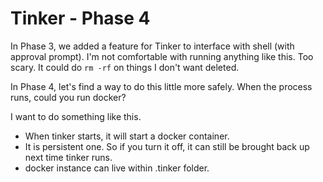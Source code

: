 # Tinker - Phase 4

In Phase 3, we added a feature for Tinker to interface with shell (with approval prompt). I'm not comfortable with running anything like this. Too scary. It could do `rm -rf` on things I don't want deleted.

In Phase 4, let's find a way to do this little more safely. When the process runs, could you run docker?

I want to do something like this.

- When tinker starts, it will start a docker container. 
- It is persistent one. So if you turn it off, it can still be brought back up next time tinker runs.
- docker instance can live within .tinker folder.